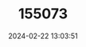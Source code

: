 ---
title: "155073"
category: "Doryrhamphus janssi"
draft: false
date: 2024-02-22 13:03:51
languages:
  English: ["Cleaner Pipefish", "Janss' Pipefish"]
  Vietnamese: ["Cá Chìa vôi"]
  Philippine (Other): ["Dagum-dagum"]
  Finnish: ["Sinipyrstöneula"]
  Malay: ["Tongkurapi"]
  Chinese: ["強氏矛吻海龍", "强氏矛吻海龙"]
---
